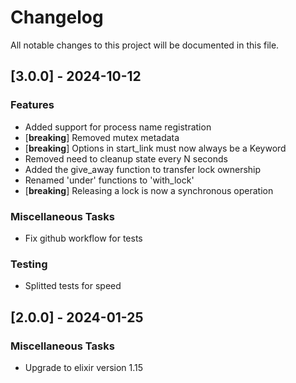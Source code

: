 # Changelog

All notable changes to this project will be documented in this file.

## [3.0.0] - 2024-10-12

### Features

- Added support for process name registration
- [**breaking**] Removed mutex metadata
- [**breaking**] Options in start_link must now always be a Keyword
- Removed need to cleanup state every N seconds
- Added the give_away function to transfer lock ownership
- Renamed 'under' functions to 'with_lock'
- [**breaking**] Releasing a lock is now a synchronous operation

### Miscellaneous Tasks

- Fix github workflow for tests

### Testing

- Splitted tests for speed

## [2.0.0] - 2024-01-25

### Miscellaneous Tasks

- Upgrade to elixir version 1.15

<!-- generated by git-cliff -->
